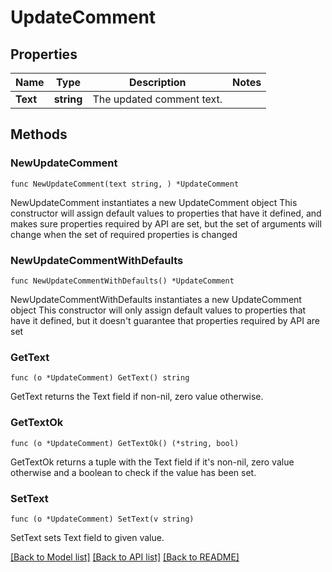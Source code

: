 # UpdateComment

## Properties

Name | Type | Description | Notes
------------ | ------------- | ------------- | -------------
**Text** | **string** | The updated comment text. | 

## Methods

### NewUpdateComment

`func NewUpdateComment(text string, ) *UpdateComment`

NewUpdateComment instantiates a new UpdateComment object
This constructor will assign default values to properties that have it defined,
and makes sure properties required by API are set, but the set of arguments
will change when the set of required properties is changed

### NewUpdateCommentWithDefaults

`func NewUpdateCommentWithDefaults() *UpdateComment`

NewUpdateCommentWithDefaults instantiates a new UpdateComment object
This constructor will only assign default values to properties that have it defined,
but it doesn't guarantee that properties required by API are set

### GetText

`func (o *UpdateComment) GetText() string`

GetText returns the Text field if non-nil, zero value otherwise.

### GetTextOk

`func (o *UpdateComment) GetTextOk() (*string, bool)`

GetTextOk returns a tuple with the Text field if it's non-nil, zero value otherwise
and a boolean to check if the value has been set.

### SetText

`func (o *UpdateComment) SetText(v string)`

SetText sets Text field to given value.



[[Back to Model list]](../README.md#documentation-for-models) [[Back to API list]](../README.md#documentation-for-api-endpoints) [[Back to README]](../README.md)



